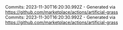 Commits: 2023-11-30T16:20:30.992Z - Generated via https://github.com/marketplace/actions/artificial-grass
<br>
Commits: 2023-11-30T16:20:30.992Z - Generated via https://github.com/marketplace/actions/artificial-grass
<br>
